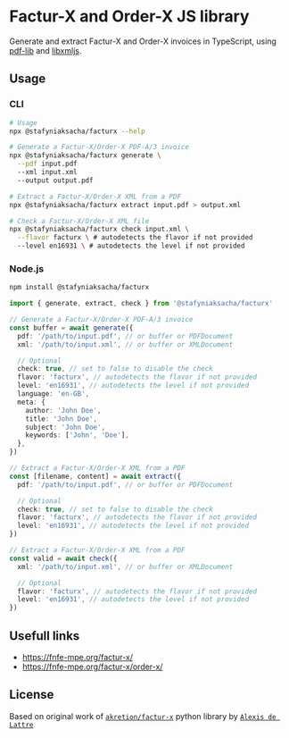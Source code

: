 # Factur-X and Order-X JS library

Generate and extract Factur-X and Order-X invoices in TypeScript, using [pdf-lib](https://github.com/Hopding/pdf-lib) and [libxmljs](https://github.com/libxmljs/libxmljs).

## Usage

### CLI

```bash
# Usage
npx @stafyniaksacha/facturx --help

# Generate a Factur-X/Order-X PDF-A/3 invoice
npx @stafyniaksacha/facturx generate \
  --pdf input.pdf
  --xml input.xml
  --output output.pdf

# Extract a Factur-X/Order-X XML from a PDF
npx @stafyniaksacha/facturx extract input.pdf > output.xml

# Check a Factur-X/Order-X XML file
npx @stafyniaksacha/facturx check input.xml \
  --flavor facturx \ # autodetects the flavor if not provided
  --level en16931 \ # autodetects the level if not provided
```

### Node.js


```bash
npm install @stafyniaksacha/facturx
```

```typescript
import { generate, extract, check } from '@stafyniaksacha/facturx'

// Generate a Factur-X/Order-X PDF-A/3 invoice
const buffer = await generate({
  pdf: '/path/to/input.pdf', // or buffer or PDFDocument
  xml: '/path/to/input.xml', // or buffer or XMLDocument

  // Optional
  check: true, // set to false to disable the check
  flavor: 'facturx', // autodetects the flavor if not provided
  level: 'en16931', // autodetects the level if not provided
  language: 'en-GB',
  meta: {
    author: 'John Doe',
    title: 'John Doe',
    subject: 'John Doe',
    keywords: ['John', 'Doe'],
  },
})

// Extract a Factur-X/Order-X XML from a PDF
const [filename, content] = await extract({
  pdf: '/path/to/input.pdf', // or buffer or PDFDocument

  // Optional
  check: true, // set to false to disable the check
  flavor: 'facturx', // autodetects the flavor if not provided
  level: 'en16931', // autodetects the level if not provided
})

// Extract a Factur-X/Order-X XML from a PDF
const valid = await check({
  xml: '/path/to/input.xml', // or buffer or XMLDocument

  // Optional
  flavor: 'facturx', // autodetects the flavor if not provided
  level: 'en16931', // autodetects the level if not provided
})
```


## Usefull links

- https://fnfe-mpe.org/factur-x/
- https://fnfe-mpe.org/factur-x/order-x/

## License

Based on original work of [`akretion/factur-x`](https://github.com/akretion/factur-x) python library by [`Alexis de Lattre`](https://github.com/alexis-via)